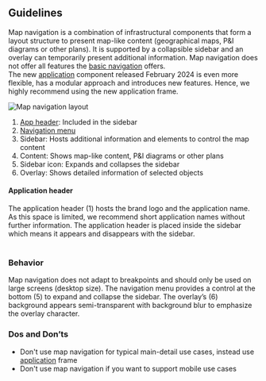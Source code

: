 ## Guidelines

Map navigation is a combination of infrastructural components that form a layout structure to present map-like content (geographical maps, P&I diagrams or other plans). It is supported by a collapsible sidebar and an overlay can temporarily present additional information. Map navigation does not offer all features the [basic navigation](./basic-navigation.md) offers.  
The new [application](../controls/application-frame/application.mdx) component released February 2024 is even more flexible, has a modular approach and introduces new features. Hence, we highly recommend using the new application frame.

![Map navigation layout](https://www.figma.com/design/wEptRgAezDU1z80Cn3eZ0o/iX-Pattern-Illustrations?type=design&node-id=1020-71241&mode=design&t=Ntzn8IlSOlPey8s5-11)

1. [App header](#application-header): Included in the sidebar
2. [Navigation menu](../controls/application-frame/application-menu.md)
3. Sidebar: Hosts additional information and elements to control the map content
4. Content: Shows map-like content, P&I diagrams or other plans
5. Sidebar icon: Expands and collapses the sidebar
6. Overlay: Shows detailed information of selected objects

#### Application header

The application header (1) hosts the brand logo and the application name. As this space is limited, we recommend short application names without further information. The application header is placed inside the sidebar which means it appears and disappears with the sidebar.
<br></br>

### Behavior

Map navigation does not adapt to breakpoints and should only be used on large screens (desktop size).
The navigation menu provides a control at the bottom (5) to expand and collapse the sidebar. The overlay’s (6) background appears semi-transparent with background blur to emphasize the overlay character.

### Dos and Don’ts

- Don't use map navigation for typical main-detail use cases, instead use [application](../controls/application-frame/application.mdx) frame
- Don't use map navigation if you want to support mobile use cases
